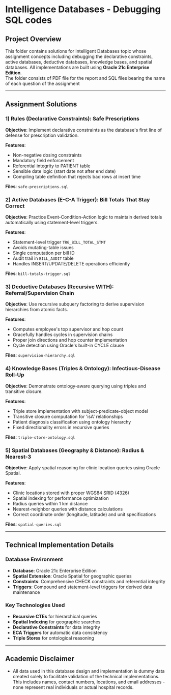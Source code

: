 # Intelligence Databases - Debugging SQL codes

## Project Overview
This folder contains solutions for Intelligent Databases topic whose assignment concepts including debugging the declarative constraints, active databases, deductive databases, knowledge bases, and spatial databases. All implementations are built using **Oracle 21c Enterprise Edition**.  
The folder consists of PDF file for the report and SQL files bearing the name of each question of the assignment  

---

## Assignment Solutions

### 1) Rules (Declarative Constraints): Safe Prescriptions
**Objective**: Implement declarative constraints as the database's first line of defense for prescription validation.

**Features**:
- Non-negative dosing constraints
- Mandatory field enforcement
- Referential integrity to PATIENT table
- Sensible date logic (start date not after end date)
- Compiling table definition that rejects bad rows at insert time

**Files**: `safe-prescriptions.sql`

### 2) Active Databases (E-C-A Trigger): Bill Totals That Stay Correct
**Objective**: Practice Event-Condition-Action logic to maintain derived totals automatically using statement-level triggers.

**Features**:
- Statement-level trigger `TRG_BILL_TOTAL_STMT`
- Avoids mutating-table issues
- Single computation per bill ID
- Audit trail in `BILL_AUDIT` table
- Handles INSERT/UPDATE/DELETE operations efficiently

**Files**: `bill-totals-trigger.sql`

### 3) Deductive Databases (Recursive WITH): Referral/Supervision Chain
**Objective**: Use recursive subquery factoring to derive supervision hierarchies from atomic facts.

**Features**:
- Computes employee's top supervisor and hop count
- Gracefully handles cycles in supervision chains
- Proper join directions and hop counter implementation
- Cycle detection using Oracle's built-in CYCLE clause

**Files**: `supervision-hierarchy.sql`

### 4) Knowledge Bases (Triples & Ontology): Infectious-Disease Roll-Up
**Objective**: Demonstrate ontology-aware querying using triples and transitive closure.

**Features**:
- Triple store implementation with subject-predicate-object model
- Transitive closure computation for 'isA' relationships
- Patient diagnosis classification using ontology hierarchy
- Fixed directionality errors in recursive queries

**Files**: `triple-store-ontology.sql`

### 5) Spatial Databases (Geography & Distance): Radius & Nearest-3
**Objective**: Apply spatial reasoning for clinic location queries using Oracle Spatial.

**Features**:
- Clinic locations stored with proper WGS84 SRID (4326)
- Spatial indexing for performance optimization
- Radius queries within 1 km distance
- Nearest-neighbor queries with distance calculations
- Correct coordinate order (longitude, latitude) and unit specifications

**Files**: `spatial-queries.sql`

---

## Technical Implementation Details

### Database Environment
- **Database**: Oracle 21c Enterprise Edition
- **Spatial Extension**: Oracle Spatial for geographic queries
- **Constraints**: Comprehensive CHECK constraints and referential integrity
- **Triggers**: Compound and statement-level triggers for derived data maintenance

### Key Technologies Used
- **Recursive CTEs** for hierarchical queries
- **Spatial Indexing** for geographic searches
- **Declarative Constraints** for data integrity
- **ECA Triggers** for automatic data consistency
- **Triple Stores** for ontological reasoning

---

## Academic Disclaimer  
- All data used in this database design and implementation is dummy data created solely to facilitate validation of the technical implementations. This includes names, contact numbers, locations, and email addresses - none represent real individuals or actual hospital records.
